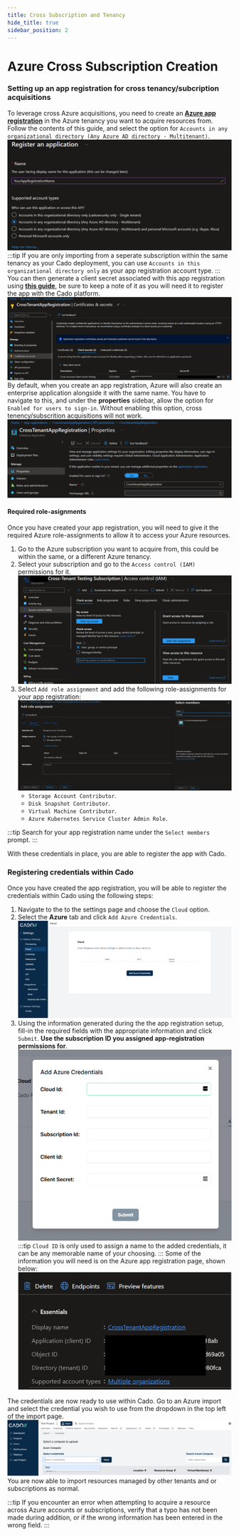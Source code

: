 ```yaml
---
title: Cross Subscription and Tenancy
hide_title: true
sidebar_position: 2
---
```


# Azure Cross Subscription Creation

### Setting up an app registration for cross tenancy/subcription acquisitions
To leverage cross Azure acquisitions, you need to create an **[Azure app registration](https://docs.microsoft.com/en-us/azure/active-directory/develop/quickstart-register-app)** in the Azure tenancy you want to acquire resources from.  Follow the contents of this guide, and select the option for `Accounts in any organizational directory (Any Azure AD directory - Multitenant)`. ![Azure App Registration](/img/azure-registering-app.png)  
:::tip
If you are only importing from a seperate subscription within the same tenancy as your Cado deployment, you can use `Accounts in this organizational directory only` as your app registration account type.
:::
You can then generate a client secret associated with this app registration using **[this guide](https://docs.microsoft.com/en-us/azure/active-directory/develop/quickstart-register-app#add-credentials)**, be sure to keep a note of it as you will need it to register the app with the Cado platform. ![Creating a client secret](/img/azure-creating-client-secret.png)
By default, when you create an app registration, Azure will also create an enterprise application alongside it with the same name.  You have to navigate to this, and under the **properties** sidebar, allow the option for `Enabled for users to sign-in`.  Without enabling this option, cross tenency/subscrition acquisitions will not work.
![Azure Enterprise App Registration Permission](/img/azure-enterprise-app-permission.png)

#### Required role-asignments
Once you have created your app registration, you will need to give it the required Azure role-assignments to allow it to access your Azure resources.

1. Go to the Azure subscription you want to acquire from, this could be within the same, or a different Azure tenancy.
2. Select your subscription and go to the `Access control (IAM)` permissions for it. ![Adding IAM permissions](/img/azure-adding-subscription-permissions.png)
3. Select `Add role assignment` and add the following role-assignments for your app registration: ![Adding IAM permissions to app registration](/img/azure-adding-permissions-to-app-registration.png)
    - `Storage Account Contributor`.
    - `Disk Snapshot Contributor`.
    - `Virtual Machine Contributor`.
    - `Azure Kubernetes Service Cluster Admin Role`.

:::tip
Search for your app registration name under the `Select members` prompt.
:::

With these credentials in place, you are able to register the app with Cado.

### Registering credentials within Cado
Once you have created the app registration, you will be able to register the credentials within Cado using the following steps:

1. Navigate to the to the settings page and choose the `Cloud` option.
2. Select the **Azure** tab and click `Add Azure Credentials`. ![Azure Credentials Page](/img/azure-creds-page.png)
3. Using the information generated during the the app registration setup, fill-in the required fields with the appropriate information and click `Submit`.  **Use the subscription ID you assigned app-registration permissions for**. ![Azure Credentials Insertion Page](/img/azure-insert-custom-creds.png)
:::tip
`Cloud ID` is only used to assign a name to the added credentials, it can be any memorable name of your choosing.
:::
Some of the information you will need is on the Azure app registration page, shown below: ![Azure App Registration Page](/img/azure-app-registration-info.png)

The credentials are now ready to use within Cado.  Go to an Azure import and select the credential you wish to use from the dropdown in the top left of the import page. ![Using Custom Azure Credentials](/img/azure-using-custom-credentials.png)  You are now able to import resources managed by other tenants and or subscriptions as normal.

:::tip
If you encounter an error when attempting to acquire a resource across Azure accounts or subscriptions, verify that a typo has not been made during addition, or if the wrong information has been entered in the wrong field.
:::